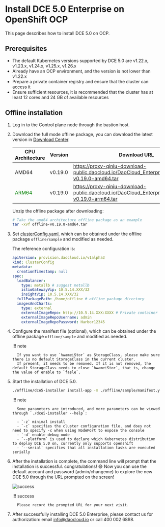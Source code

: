 # Install DCE 5.0 Enterprise on OpenShift OCP

This page describes how to install DCE 5.0 on OCP.

## Prerequisites

- The default Kubernetes versions supported by DCE 5.0 are v1.22.x, v1.23.x, v1.24.x, v1.25.x, v1.26.x
- Already have an OCP environment, and the version is not lower than v1.22.x
- Prepare a private container registry and ensure that the cluster can access it
- Ensure sufficient resources, it is recommended that the cluster has at least 12 cores and 24 GB of available resources

## Offline installation

1. Log in to the Control plane node through the bastion host.

2. Download the full mode offline package, you can download the latest version in [Download Center](../../download/index.md).

     | CPU Architecture | Version | Download URL |
     | -------- | ------ | --------------------- |
     | AMD64 | v0.19.0 | <https://proxy-qiniu-download-public.daocloud.io/DaoCloud_Enterprise/dce5/offline-v0.19.0-amd64.tar> |
     | <font color="green">ARM64</font> | v0.19.0 | <https://proxy-qiniu-download-public.daocloud.io/DaoCloud_Enterprise/dce5/offline-v0.19.0-arm64.tar> |

     Unzip the offline package after downloading:

     ```bash
     # Take the amd64 architecture offline package as an example
     tar -xvf offline-v0.19.0-amd64.tar
     ```

3. Set [clusterConfig.yaml](../commercial/cluster-config.md), which can be obtained under the offline package `offline/sample` and modified as needed.

     The reference configuration is:

     ```yaml
     apiVersion: provision.daocloud.io/v1alpha3
     kind: ClusterConfig
     metadata:
       creationTimestamp: null
     spec:
       loadBalancer:
         type: metallb # suggest metallb
         istioGatewayVip: 10.5.14.XXX/32
         insightVip: 10.5.14.XXX/32
       fullPackagePath: /home/offline # offline package directory
       imagesAndCharts:
         type: external
         externalImageRepo: http://10.5.14.XXX:XXXX # Private container registry address
         externalImageRepoUsername: admin
         externalImageRepoPassword: Harbor12345
     ```

4. Configure the manifest file (optional), which can be obtained under the offline package `offline/sample` and modified as needed.

     !!! note

         If you want to use `hwameiStor` as StorageClass, please make sure there is no default StorageClass in the current cluster.
         If present, it needs to be removed. If it is not removed, the default StorageClass needs to close `hwameiStor`, that is, change the value of enable to `fasle`.

5. Start the installation of DCE 5.0.

     ```bash
     ./offline/dce5-installer install-app -m ./offline/sample/manifest.yaml -c ./offline/sample/clusterConfig.yaml --platform openshift -z
     ```

     !!! note

         Some parameters are introduced, and more parameters can be viewed through `./dce5-installer --help`:

         - `-z` minimal install
         - `-c` specifies the cluster configuration file, and does not need to specify -c when using NodePort to expose the console
         - `-d` enable debug mode
         - `--platform` is used to declare which Kubernetes distribution to deploy DCE 5.0 on, currently only supports openshift
         - `--serial` specifies that all installation tasks are executed serially

6. After the installation is complete, the command line will prompt that the installation is successful. congratulations! :smile: Now you can use the default account and password (admin/changeme) to explore the new DCE 5.0 through the URL prompted on the screen!

     ![success](https://docs.daocloud.io/daocloud-docs-images/docs/install/images/success.png)

     !!! success

         Please record the prompted URL for your next visit.

7. After successfully installing DCE 5.0 Enterprise, please contact us for authorization: email [info@daocloud.io](mailto:info@daocloud.io) or call 400 002 6898.
